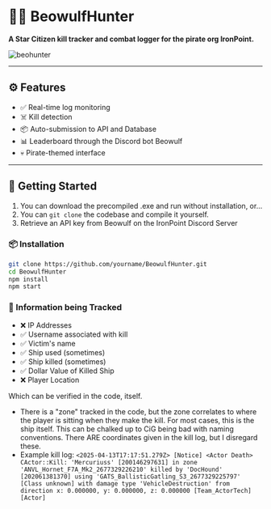 # 🏴‍☠️ BeowulfHunter

**A Star Citizen kill tracker and combat logger for the pirate org IronPoint.**

![beohunter](https://github.com/user-attachments/assets/64815013-ecfb-4797-9a27-2ab7c89f0f1a)


---

## ⚙️ Features

- ✅ Real-time log monitoring
- ☠️ Kill detection
- 📦 Auto-submission to API and Database
- 📊 Leaderboard through the Discord bot Beowulf
- 💀 Pirate-themed interface

---

## 🚀 Getting Started

1. You can download the precompiled .exe and run without installation, or...
2. You can ```git clone``` the codebase and compile it yourself.
3. Retrieve an API key from Beowulf on the IronPoint Discord Server

### 📦 Installation

```bash
git clone https://github.com/yourname/BeowulfHunter.git
cd BeowulfHunter
npm install
npm start
```

### 💾 Information being Tracked

  - ❌ IP Addresses
  - ✅ Username associated with kill
  - ✅ Victim's name
  - ✅ Ship used (sometimes)
  - ✅ Ship killed (sometimes)
  - ✅ Dollar Value of Killed Ship
  - ❌ Player Location

Which can be verified in the code, itself.
  - There is a "zone" tracked in the code, but the zone correlates to where the player is sitting when they make the kill. For most cases, this is the ship itself. This can be chalked up to CiG being bad with naming conventions. There ARE coordinates given in the kill log, but I disregard these.
  - Example kill log:
```<2025-04-13T17:17:51.279Z> [Notice] <Actor Death> CActor::Kill: 'Mercuriuss' [200146297631] in zone 'ANVL_Hornet_F7A_Mk2_2677329226210' killed by 'DocHound' [202061381370] using 'GATS_BallisticGatling_S3_2677329225797' [Class unknown] with damage type 'VehicleDestruction' from direction x: 0.000000, y: 0.000000, z: 0.000000 [Team_ActorTech][Actor]```
